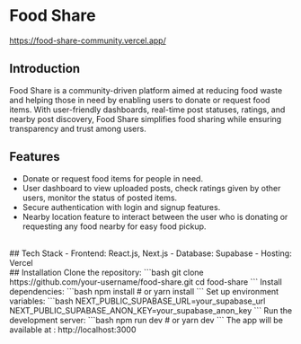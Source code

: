 # Food Share
https://food-share-community.vercel.app/
<br>
## Introduction
Food Share is a community-driven platform aimed at reducing food waste and helping those in need by enabling users to donate or request food items. With user-friendly dashboards, real-time post statuses, ratings, and nearby post discovery, Food Share simplifies food sharing while ensuring transparency and trust among users.
<br>
## Features
- Donate or request food items for people in need.
- User dashboard to view uploaded posts, check ratings given by other users, monitor the status of posted items.
- Secure authentication with login and signup features.
- Nearby location feature to interact between the user who is donating or requesting any food nearby for easy food pickup.
<br>
## Tech Stack
- Frontend: React.js, Next.js
- Database: Supabase
- Hosting: Vercel
<br>
## Installation
Clone the repository:
```bash
git clone https://github.com/your-username/food-share.git
cd food-share
```
Install dependencies:
```bash
npm install
# or
yarn install
```
Set up environment variables:
```bash
NEXT_PUBLIC_SUPABASE_URL=your_supabase_url
NEXT_PUBLIC_SUPABASE_ANON_KEY=your_supabase_anon_key
```
Run the development server:
```bash
npm run dev
# or
yarn dev
```
The app will be available at : http://localhost:3000
